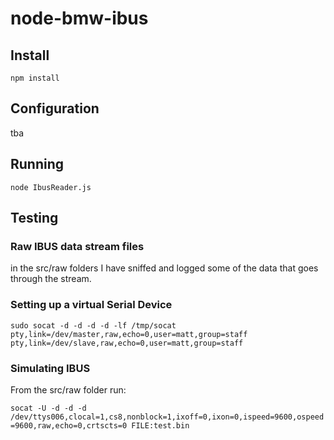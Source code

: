 # node-bmw-ibus

## Install

```npm install```

## Configuration

tba


## Running

```node IbusReader.js```


## Testing

### Raw IBUS data stream files

in the src/raw folders I have sniffed and logged some of the data that goes through the stream.

### Setting up a virtual Serial Device
```sudo socat -d -d -d -d -lf /tmp/socat pty,link=/dev/master,raw,echo=0,user=matt,group=staff pty,link=/dev/slave,raw,echo=0,user=matt,group=staff```

### Simulating IBUS

From the src/raw folder run:

```socat -U -d -d -d /dev/ttys006,clocal=1,cs8,nonblock=1,ixoff=0,ixon=0,ispeed=9600,ospeed=9600,raw,echo=0,crtscts=0 FILE:test.bin```
